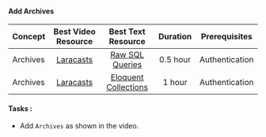 #### Add Archives

Concept | Best Video Resource | Best Text Resource | Duration | Prerequisites
:-- | :--: | :--: | :--: | :--:
Archives | [Laracasts](https://laracasts.com/series/laravel-from-scratch-2017/episodes/20) | [Raw SQL Queries](https://laravel.com/docs/5.4/database#running-queries) | 0.5 hour | Authentication
Archives | [Laracasts](https://laracasts.com/series/laravel-from-scratch-2017/episodes/20) | [Eloquent Collections](https://laravel.com/docs/5.4/eloquent-collections) | 1 hour | Authentication

#### Tasks :
- Add `Archives` as shown in the video.
